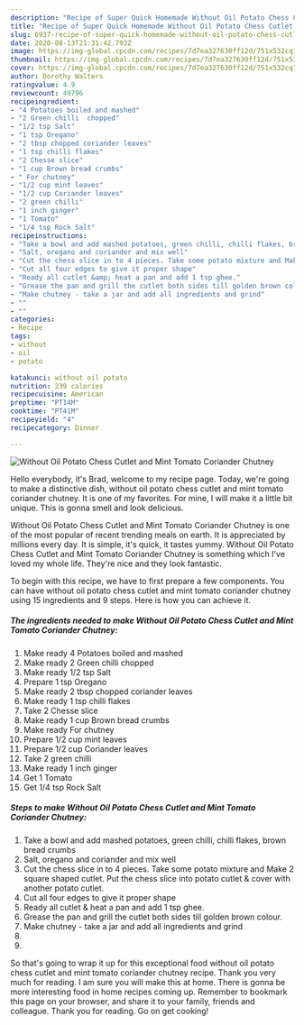 ```yaml
---
description: "Recipe of Super Quick Homemade Without Oil Potato Chess Cutlet and Mint Tomato Coriander Chutney"
title: "Recipe of Super Quick Homemade Without Oil Potato Chess Cutlet and Mint Tomato Coriander Chutney"
slug: 6937-recipe-of-super-quick-homemade-without-oil-potato-chess-cutlet-and-mint-tomato-coriander-chutney
date: 2020-08-13T21:31:42.793Z
image: https://img-global.cpcdn.com/recipes/7d7ea327630ff12d/751x532cq70/without-oil-potato-chess-cutlet-and-mint-tomato-coriander-chutney-recipe-main-photo.jpg
thumbnail: https://img-global.cpcdn.com/recipes/7d7ea327630ff12d/751x532cq70/without-oil-potato-chess-cutlet-and-mint-tomato-coriander-chutney-recipe-main-photo.jpg
cover: https://img-global.cpcdn.com/recipes/7d7ea327630ff12d/751x532cq70/without-oil-potato-chess-cutlet-and-mint-tomato-coriander-chutney-recipe-main-photo.jpg
author: Dorothy Walters
ratingvalue: 4.9
reviewcount: 49796
recipeingredient:
- "4 Potatoes boiled and mashed"
- "2 Green chilli  chopped"
- "1/2 tsp Salt"
- "1 tsp Oregano"
- "2 tbsp chopped coriander leaves"
- "1 tsp chilli flakes"
- "2 Chesse slice"
- "1 cup Brown bread crumbs"
- " For chutney"
- "1/2 cup mint leaves"
- "1/2 cup Coriander leaves"
- "2 green chilli"
- "1 inch ginger"
- "1 Tomato"
- "1/4 tsp Rock Salt"
recipeinstructions:
- "Take a bowl and add mashed potatoes, green chilli, chilli flakes, brown bread crumbs"
- "Salt, oregano and coriander and mix well"
- "Cut the chess slice in to 4 pieces. Take some potato mixture and Make 2 square shaped cutlet. Put the chess slice into potato cutlet &amp; cover with another potato cutlet."
- "Cut all four edges to give it proper shape"
- "Ready all cutlet &amp; heat a pan and add 1 tsp ghee."
- "Grease the pan and grill the cutlet both sides till golden brown colour."
- "Make chutney - take a jar and add all ingredients and grind"
- ""
- ""
categories:
- Recipe
tags:
- without
- oil
- potato

katakunci: without oil potato 
nutrition: 239 calories
recipecuisine: American
preptime: "PT14M"
cooktime: "PT41M"
recipeyield: "4"
recipecategory: Dinner

---
```



![Without Oil Potato Chess Cutlet and Mint Tomato Coriander Chutney](https://img-global.cpcdn.com/recipes/7d7ea327630ff12d/751x532cq70/without-oil-potato-chess-cutlet-and-mint-tomato-coriander-chutney-recipe-main-photo.jpg)

Hello everybody, it's Brad, welcome to my recipe page. Today, we're going to make a distinctive dish, without oil potato chess cutlet and mint tomato coriander chutney. It is one of my favorites. For mine, I will make it a little bit unique. This is gonna smell and look delicious.

Without Oil Potato Chess Cutlet and Mint Tomato Coriander Chutney is one of the most popular of recent trending meals on earth. It is appreciated by millions every day. It is simple, it's quick, it tastes yummy. Without Oil Potato Chess Cutlet and Mint Tomato Coriander Chutney is something which I've loved my whole life. They're nice and they look fantastic.




To begin with this recipe, we have to first prepare a few components. You can have without oil potato chess cutlet and mint tomato coriander chutney using 15 ingredients and 9 steps. Here is how you can achieve it.

<!--inarticleads1-->

##### The ingredients needed to make Without Oil Potato Chess Cutlet and Mint Tomato Coriander Chutney:

1. Make ready 4 Potatoes boiled and mashed
1. Make ready 2 Green chilli  chopped
1. Make ready 1/2 tsp Salt
1. Prepare 1 tsp Oregano
1. Make ready 2 tbsp chopped coriander leaves
1. Make ready 1 tsp chilli flakes
1. Take 2 Chesse slice
1. Make ready 1 cup Brown bread crumbs
1. Make ready  For chutney
1. Prepare 1/2 cup mint leaves
1. Prepare 1/2 cup Coriander leaves
1. Take 2 green chilli
1. Make ready 1 inch ginger
1. Get 1 Tomato
1. Get 1/4 tsp Rock Salt




<!--inarticleads2-->

##### Steps to make Without Oil Potato Chess Cutlet and Mint Tomato Coriander Chutney:

1. Take a bowl and add mashed potatoes, green chilli, chilli flakes, brown bread crumbs
1. Salt, oregano and coriander and mix well
1. Cut the chess slice in to 4 pieces. Take some potato mixture and Make 2 square shaped cutlet. Put the chess slice into potato cutlet &amp; cover with another potato cutlet.
1. Cut all four edges to give it proper shape
1. Ready all cutlet &amp; heat a pan and add 1 tsp ghee.
1. Grease the pan and grill the cutlet both sides till golden brown colour.
1. Make chutney - take a jar and add all ingredients and grind
1. 
1. 




So that's going to wrap it up for this exceptional food without oil potato chess cutlet and mint tomato coriander chutney recipe. Thank you very much for reading. I am sure you will make this at home. There is gonna be more interesting food in home recipes coming up. Remember to bookmark this page on your browser, and share it to your family, friends and colleague. Thank you for reading. Go on get cooking!
